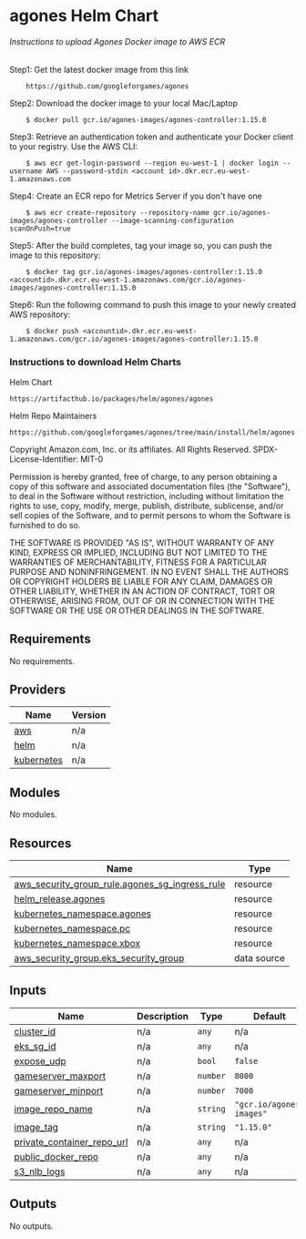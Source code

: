 # agones Helm Chart

###### Instructions to upload Agones Docker image to AWS ECR

Step1: Get the latest docker image from this link
        
        https://github.com/googleforgames/agones
        
Step2: Download the docker image to your local Mac/Laptop
        
        $ docker pull gcr.io/agones-images/agones-controller:1.15.0
        
Step3: Retrieve an authentication token and authenticate your Docker client to your registry. Use the AWS CLI:
        
        $ aws ecr get-login-password --region eu-west-1 | docker login --username AWS --password-stdin <account id>.dkr.ecr.eu-west-1.amazonaws.com
        
Step4: Create an ECR repo for Metrics Server if you don't have one 
    
        $ aws ecr create-repository --repository-name gcr.io/agones-images/agones-controller --image-scanning-configuration scanOnPush=true 
              
Step5: After the build completes, tag your image so, you can push the image to this repository:
        
        $ docker tag gcr.io/agones-images/agones-controller:1.15.0 <accountid>.dkr.ecr.eu-west-1.amazonaws.com/gcr.io/agones-images/agones-controller:1.15.0

Step6: Run the following command to push this image to your newly created AWS repository:
        
        $ docker push <accountid>.dkr.ecr.eu-west-1.amazonaws.com/gcr.io/agones-images/agones-controller:1.15.0

### Instructions to download Helm Charts

Helm Chart
    
    https://artifacthub.io/packages/helm/agones/agones

Helm Repo Maintainers

    https://github.com/googleforgames/agones/tree/main/install/helm/agones


<!-- BEGINNING OF PRE-COMMIT-TERRAFORM DOCS HOOK -->
Copyright Amazon.com, Inc. or its affiliates. All Rights Reserved.
SPDX-License-Identifier: MIT-0

Permission is hereby granted, free of charge, to any person obtaining a copy of this
software and associated documentation files (the "Software"), to deal in the Software
without restriction, including without limitation the rights to use, copy, modify,
merge, publish, distribute, sublicense, and/or sell copies of the Software, and to
permit persons to whom the Software is furnished to do so.

THE SOFTWARE IS PROVIDED "AS IS", WITHOUT WARRANTY OF ANY KIND, EXPRESS OR IMPLIED,
INCLUDING BUT NOT LIMITED TO THE WARRANTIES OF MERCHANTABILITY, FITNESS FOR A
PARTICULAR PURPOSE AND NONINFRINGEMENT. IN NO EVENT SHALL THE AUTHORS OR COPYRIGHT
HOLDERS BE LIABLE FOR ANY CLAIM, DAMAGES OR OTHER LIABILITY, WHETHER IN AN ACTION
OF CONTRACT, TORT OR OTHERWISE, ARISING FROM, OUT OF OR IN CONNECTION WITH THE
SOFTWARE OR THE USE OR OTHER DEALINGS IN THE SOFTWARE.

## Requirements

No requirements.

## Providers

| Name | Version |
|------|---------|
| <a name="provider_aws"></a> [aws](#provider\_aws) | n/a |
| <a name="provider_helm"></a> [helm](#provider\_helm) | n/a |
| <a name="provider_kubernetes"></a> [kubernetes](#provider\_kubernetes) | n/a |

## Modules

No modules.

## Resources

| Name | Type |
|------|------|
| [aws_security_group_rule.agones_sg_ingress_rule](https://registry.terraform.io/providers/hashicorp/aws/latest/docs/resources/security_group_rule) | resource |
| [helm_release.agones](https://registry.terraform.io/providers/hashicorp/helm/latest/docs/resources/release) | resource |
| [kubernetes_namespace.agones](https://registry.terraform.io/providers/hashicorp/kubernetes/latest/docs/resources/namespace) | resource |
| [kubernetes_namespace.pc](https://registry.terraform.io/providers/hashicorp/kubernetes/latest/docs/resources/namespace) | resource |
| [kubernetes_namespace.xbox](https://registry.terraform.io/providers/hashicorp/kubernetes/latest/docs/resources/namespace) | resource |
| [aws_security_group.eks_security_group](https://registry.terraform.io/providers/hashicorp/aws/latest/docs/data-sources/security_group) | data source |

## Inputs

| Name | Description | Type | Default | Required |
|------|-------------|------|---------|:--------:|
| <a name="input_cluster_id"></a> [cluster\_id](#input\_cluster\_id) | n/a | `any` | n/a | yes |
| <a name="input_eks_sg_id"></a> [eks\_sg\_id](#input\_eks\_sg\_id) | n/a | `any` | n/a | yes |
| <a name="input_expose_udp"></a> [expose\_udp](#input\_expose\_udp) | n/a | `bool` | `false` | no |
| <a name="input_gameserver_maxport"></a> [gameserver\_maxport](#input\_gameserver\_maxport) | n/a | `number` | `8000` | no |
| <a name="input_gameserver_minport"></a> [gameserver\_minport](#input\_gameserver\_minport) | n/a | `number` | `7000` | no |
| <a name="input_image_repo_name"></a> [image\_repo\_name](#input\_image\_repo\_name) | n/a | `string` | `"gcr.io/agones-images"` | no |
| <a name="input_image_tag"></a> [image\_tag](#input\_image\_tag) | n/a | `string` | `"1.15.0"` | no |
| <a name="input_private_container_repo_url"></a> [private\_container\_repo\_url](#input\_private\_container\_repo\_url) | n/a | `any` | n/a | yes |
| <a name="input_public_docker_repo"></a> [public\_docker\_repo](#input\_public\_docker\_repo) | n/a | `any` | n/a | yes |
| <a name="input_s3_nlb_logs"></a> [s3\_nlb\_logs](#input\_s3\_nlb\_logs) | n/a | `any` | n/a | yes |

## Outputs

No outputs.
<!-- END OF PRE-COMMIT-TERRAFORM DOCS HOOK -->

